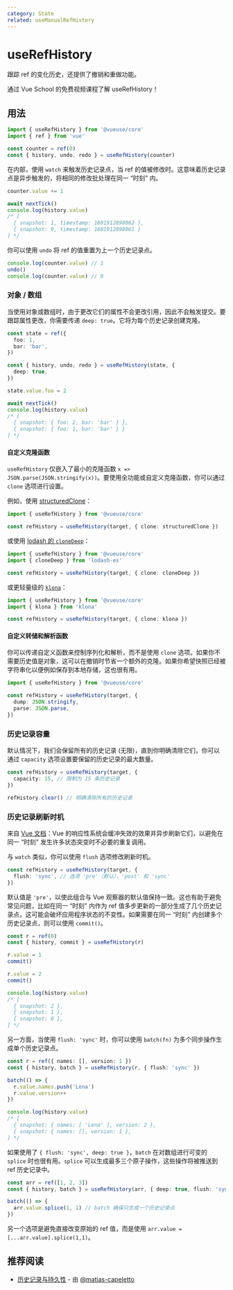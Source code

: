 ```yaml
---
category: State
related: useManualRefHistory
---
```


# useRefHistory

跟踪 ref 的变化历史，还提供了撤销和重做功能。

<CourseLink href="https://vueschool.io/lessons/ref-history-with-vueuse?friend=vueuse">通过 Vue School 的免费视频课程了解 useRefHistory！</CourseLink>

## 用法

```ts {5}
import { useRefHistory } from '@vueuse/core'
import { ref } from 'vue'

const counter = ref(0)
const { history, undo, redo } = useRefHistory(counter)
```

在内部，使用 `watch` 来触发历史记录点，当 ref 的值被修改时。这意味着历史记录点是异步触发的，将相同的修改批处理在同一 “时刻” 内。

```ts
counter.value += 1

await nextTick()
console.log(history.value)
/* [
  { snapshot: 1, timestamp: 1601912898062 },
  { snapshot: 0, timestamp: 1601912898061 }
] */
```

你可以使用 `undo` 将 ref 的值重置为上一个历史记录点。

```ts
console.log(counter.value) // 1
undo()
console.log(counter.value) // 0
```

### 对象 / 数组

当使用对象或数组时，由于更改它们的属性不会更改引用，因此不会触发提交。要跟踪属性更改，你需要传递 `deep: true`。它将为每个历史记录创建克隆。

```ts
const state = ref({
  foo: 1,
  bar: 'bar',
})

const { history, undo, redo } = useRefHistory(state, {
  deep: true,
})

state.value.foo = 2

await nextTick()
console.log(history.value)
/* [
  { snapshot: { foo: 2, bar: 'bar' } },
  { snapshot: { foo: 1, bar: 'bar' } }
] */
```

#### 自定义克隆函数

`useRefHistory` 仅嵌入了最小的克隆函数 `x => JSON.parse(JSON.stringify(x))`。要使用全功能或自定义克隆函数，你可以通过 `clone` 选项进行设置。

例如，使用 [structuredClone](https://developer.mozilla.org/en-US/docs/Web/API/structuredClone)：

```ts
import { useRefHistory } from '@vueuse/core'

const refHistory = useRefHistory(target, { clone: structuredClone })
```

或使用 [lodash 的 `cloneDeep`](https://lodash.com/docs/4.17.15#cloneDeep)：

```ts
import { useRefHistory } from '@vueuse/core'
import { cloneDeep } from 'lodash-es'

const refHistory = useRefHistory(target, { clone: cloneDeep })
```

或更轻量级的 [`klona`](https://github.com/lukeed/klona)：

```ts
import { useRefHistory } from '@vueuse/core'
import { klona } from 'klona'

const refHistory = useRefHistory(target, { clone: klona })
```

#### 自定义转储和解析函数

你可以传递自定义函数来控制序列化和解析，而不是使用 `clone` 选项。如果你不需要历史值是对象，这可以在撤销时节省一个额外的克隆。如果你希望快照已经被字符串化以便例如保存到本地存储，这也很有用。

```ts
import { useRefHistory } from '@vueuse/core'

const refHistory = useRefHistory(target, {
  dump: JSON.stringify,
  parse: JSON.parse,
})
```

### 历史记录容量

默认情况下，我们会保留所有的历史记录 (无限)，直到你明确清除它们，你可以通过 `capacity` 选项设置要保留的历史记录的最大数量。

```ts
const refHistory = useRefHistory(target, {
  capacity: 15, // 限制为 15 条历史记录
})

refHistory.clear() // 明确清除所有的历史记录
```

### 历史记录刷新时机

来自 [Vue 文档](https://vue.zhcndoc.com/guide/essentials/watchers.html#callback-flush-timing)：Vue 的响应性系统会缓冲失效的效果并异步刷新它们，以避免在同一 “时刻” 发生许多状态突变时不必要的重复调用。

与 `watch` 类似，你可以使用 `flush` 选项修改刷新时机。

```ts
const refHistory = useRefHistory(target, {
  flush: 'sync', // 选项 'pre'（默认），'post' 和 'sync'
})
```

默认值是 `'pre'`，以使此组合与 Vue 观察器的默认值保持一致。这也有助于避免常见问题，比如在同一 “时刻” 内作为 ref 值多步更新的一部分生成了几个历史记录点，这可能会破坏应用程序状态的不变性。如果需要在同一 “时刻” 内创建多个历史记录点，则可以使用 `commit()`。

```ts
const r = ref(0)
const { history, commit } = useRefHistory(r)

r.value = 1
commit()

r.value = 2
commit()

console.log(history.value)
/* [
  { snapshot: 2 },
  { snapshot: 1 },
  { snapshot: 0 },
] */
```

另一方面，当使用 `flush: 'sync'` 时，你可以使用 `batch(fn)` 为多个同步操作生成单个历史记录点。

```ts
const r = ref({ names: [], version: 1 })
const { history, batch } = useRefHistory(r, { flush: 'sync' })

batch(() => {
  r.value.names.push('Lena')
  r.value.version++
})

console.log(history.value)
/* [
  { snapshot: { names: [ 'Lena' ], version: 2 },
  { snapshot: { names: [], version: 1 },
] */
```

如果使用了 `{ flush: 'sync', deep: true }`，`batch` 在对数组进行可变的 `splice` 时也很有用。`splice` 可以生成最多三个原子操作，这些操作将被推送到 ref 历史记录中。

```ts
const arr = ref([1, 2, 3])
const { history, batch } = useRefHistory(arr, { deep: true, flush: 'sync' })

batch(() => {
  arr.value.splice(1, 1) // batch 确保只生成一个历史记录点
})
```

另一个选项是避免直接改变原始的 ref 值，而是使用 `arr.value = [...arr.value].splice(1,1)`。

## 推荐阅读

- [历史记录与持久性](https://patak.dev/vue/history-and-persistence.html) - 由 [@matias-capeletto](https://github.com/matias-capeletto)
